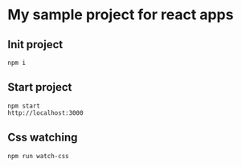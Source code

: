 # My sample project for react apps

## Init project

```
npm i

```

## Start project

```
npm start
http://localhost:3000

```

## Css watching

```
npm run watch-css

```